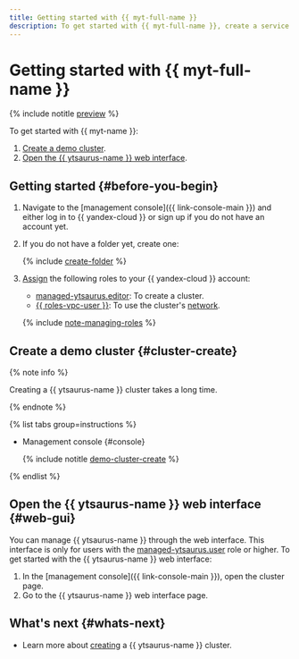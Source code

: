 ```yaml
---
title: Getting started with {{ myt-full-name }}
description: To get started with {{ myt-full-name }}, create a service cluster and open the {{ ytsaurus-name }} web interface.
---
```


# Getting started with {{ myt-full-name }}

{% include notitle [preview](../_includes/note-preview.md) %}

To get started with {{ myt-name }}:

1. [Create a demo cluster](#cluster-create).
1. [Open the {{ ytsaurus-name }} web interface](#web-gui).

## Getting started {#before-you-begin}

1. Navigate to the [management console]({{ link-console-main }}) and either log in to {{ yandex-cloud }} or sign up if you do not have an account yet.

1. If you do not have a folder yet, create one:

   {% include [create-folder](../_includes/create-folder.md) %}

1. [Assign](../iam/operations/roles/grant.md) the following roles to your {{ yandex-cloud }} account:

    * [managed-ytsaurus.editor](security/index.md#managed-ytsaurus-editor): To create a cluster.
    * [{{ roles-vpc-user }}](../vpc/security/index.md#vpc-user): To use the cluster's [network](../vpc/concepts/network.md#network).

    {% include [note-managing-roles](../_includes/mdb/note-managing-roles.md) %}

## Create a demo cluster {#cluster-create}

{% note info %}

Creating a {{ ytsaurus-name }} cluster takes a long time.

{% endnote %}

{% list tabs group=instructions %}

- Management console {#console}

  {% include notitle [demo-cluster-create](../_includes/managed-ytsaurus/demo-cluster-create.md) %}

{% endlist %}

## Open the {{ ytsaurus-name }} web interface {#web-gui}

You can manage {{ ytsaurus-name }} through the web interface. This interface is only for users with the [managed-ytsaurus.user](security/index.md#managed-ytsaurus-user) role or higher. To get started with the {{ ytsaurus-name }} web interface:

1. In the [management console]({{ link-console-main }}), open the cluster page.
1. Go to the {{ ytsaurus-name }} web interface page.

## What's next {#whats-next}

* Learn more about [creating](operations/cluster-create.md) a {{ ytsaurus-name }} cluster.